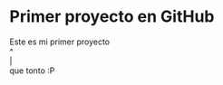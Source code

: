 # Primer proyecto en GitHub

Este es mi primer proyecto            
^                   
|                
que tonto :P   

